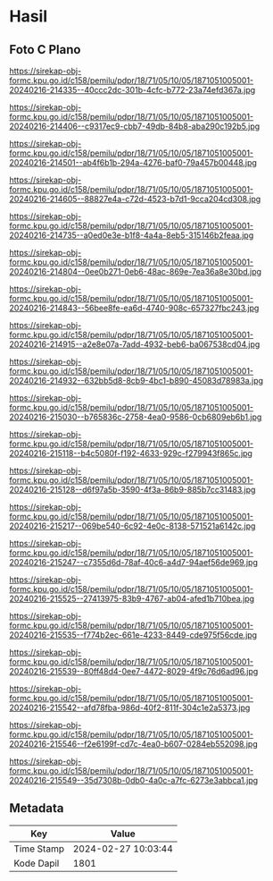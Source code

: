 # Hasil

## Foto C Plano

https://sirekap-obj-formc.kpu.go.id/c158/pemilu/pdpr/18/71/05/10/05/1871051005001-20240216-214335--40ccc2dc-301b-4cfc-b772-23a74efd367a.jpg

https://sirekap-obj-formc.kpu.go.id/c158/pemilu/pdpr/18/71/05/10/05/1871051005001-20240216-214406--c9317ec9-cbb7-49db-84b8-aba290c192b5.jpg

https://sirekap-obj-formc.kpu.go.id/c158/pemilu/pdpr/18/71/05/10/05/1871051005001-20240216-214501--ab4f6b1b-294a-4276-baf0-79a457b00448.jpg

https://sirekap-obj-formc.kpu.go.id/c158/pemilu/pdpr/18/71/05/10/05/1871051005001-20240216-214605--88827e4a-c72d-4523-b7d1-9cca204cd308.jpg

https://sirekap-obj-formc.kpu.go.id/c158/pemilu/pdpr/18/71/05/10/05/1871051005001-20240216-214735--a0ed0e3e-b1f8-4a4a-8eb5-315146b2feaa.jpg

https://sirekap-obj-formc.kpu.go.id/c158/pemilu/pdpr/18/71/05/10/05/1871051005001-20240216-214804--0ee0b271-0eb6-48ac-869e-7ea36a8e30bd.jpg

https://sirekap-obj-formc.kpu.go.id/c158/pemilu/pdpr/18/71/05/10/05/1871051005001-20240216-214843--56bee8fe-ea6d-4740-908c-657327fbc243.jpg

https://sirekap-obj-formc.kpu.go.id/c158/pemilu/pdpr/18/71/05/10/05/1871051005001-20240216-214915--a2e8e07a-7add-4932-beb6-ba067538cd04.jpg

https://sirekap-obj-formc.kpu.go.id/c158/pemilu/pdpr/18/71/05/10/05/1871051005001-20240216-214932--632bb5d8-8cb9-4bc1-b890-45083d78983a.jpg

https://sirekap-obj-formc.kpu.go.id/c158/pemilu/pdpr/18/71/05/10/05/1871051005001-20240216-215030--b765836c-2758-4ea0-9586-0cb6809eb6b1.jpg

https://sirekap-obj-formc.kpu.go.id/c158/pemilu/pdpr/18/71/05/10/05/1871051005001-20240216-215118--b4c5080f-f192-4633-929c-f279943f865c.jpg

https://sirekap-obj-formc.kpu.go.id/c158/pemilu/pdpr/18/71/05/10/05/1871051005001-20240216-215128--d6f97a5b-3590-4f3a-86b9-885b7cc31483.jpg

https://sirekap-obj-formc.kpu.go.id/c158/pemilu/pdpr/18/71/05/10/05/1871051005001-20240216-215217--069be540-6c92-4e0c-8138-571521a6142c.jpg

https://sirekap-obj-formc.kpu.go.id/c158/pemilu/pdpr/18/71/05/10/05/1871051005001-20240216-215247--c7355d6d-78af-40c6-a4d7-94aef56de969.jpg

https://sirekap-obj-formc.kpu.go.id/c158/pemilu/pdpr/18/71/05/10/05/1871051005001-20240216-215525--27413975-83b9-4767-ab04-afed1b710bea.jpg

https://sirekap-obj-formc.kpu.go.id/c158/pemilu/pdpr/18/71/05/10/05/1871051005001-20240216-215535--f774b2ec-661e-4233-8449-cde975f56cde.jpg

https://sirekap-obj-formc.kpu.go.id/c158/pemilu/pdpr/18/71/05/10/05/1871051005001-20240216-215539--80ff48d4-0ee7-4472-8029-4f9c76d6ad96.jpg

https://sirekap-obj-formc.kpu.go.id/c158/pemilu/pdpr/18/71/05/10/05/1871051005001-20240216-215542--afd78fba-986d-40f2-811f-304c1e2a5373.jpg

https://sirekap-obj-formc.kpu.go.id/c158/pemilu/pdpr/18/71/05/10/05/1871051005001-20240216-215546--f2e6199f-cd7c-4ea0-b607-0284eb552098.jpg

https://sirekap-obj-formc.kpu.go.id/c158/pemilu/pdpr/18/71/05/10/05/1871051005001-20240216-215549--35d7308b-0db0-4a0c-a7fc-6273e3abbca1.jpg


## Metadata

| Key        | Value               |
| ---------- | ------------------- |
| Time Stamp | 2024-02-27 10:03:44 |
| Kode Dapil | 1801                |



